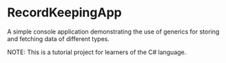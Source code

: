 # RecordKeepingApp
A simple console application demonstrating the use of generics for storing and fetching data of different types. 

NOTE: This is a tutorial project for learners of the C# language.
